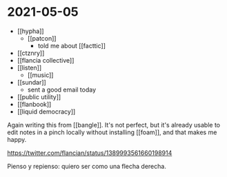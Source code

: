 # 2021-05-05

- [[hypha]]
  - [[patcon]]
    - told me about [[facttic]]
- [[ctznry]]
- [[flancia collective]]
- [[listen]]
  - [[music]]
- [[sundar]]
  - sent a good email today
- [[public utility]]
- [[flanbook]]
- [[liquid democracy]]

Again writing this from [[bangle]]. It's not perfect, but it's already usable to edit notes in a pinch locally without installing [[foam]], and that makes me happy.

https://twitter.com/flancian/status/1389993561660198914

Pienso y repienso: quiero ser como una flecha derecha.
